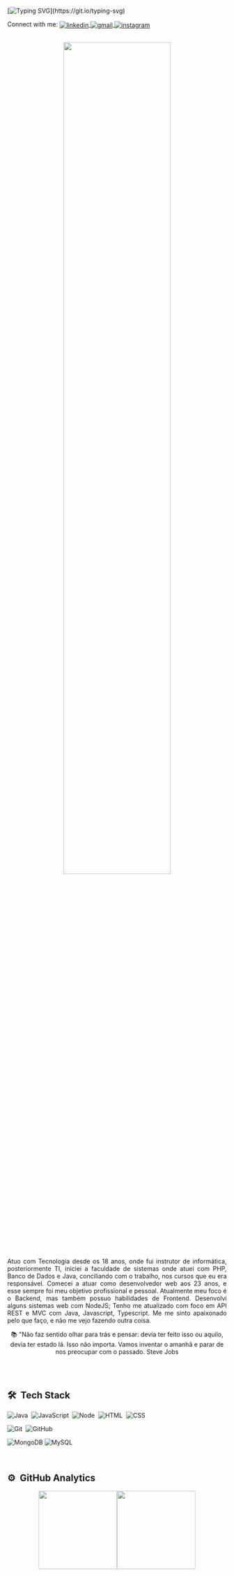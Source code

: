 [![Typing SVG](https://readme-typing-svg.herokuapp.com?size=25&color=075415&center=true&vCenter=true&lines=Hi+there!+My+name+is+Nailton!;Welcome+to+my+GitHub+profile!)](https://git.io/typing-svg)

<p align="left">
  Connect with me:
  <a href="https://www.linkedin.com/in/nailtonssantos/" target="_blank">
    <img align="center" src="https://img.shields.io/badge/-Nailtonssantos-05122A?style=flat&logo=linkedin" alt="linkedin"/>
  </a>
  <a href="mailto:nailtondev@gmail.com" target="_blank">
    <img align="center" src="https://img.shields.io/badge/-NailtonDev-05122A?style=flat&logo=gmail" alt="gmail"/> 
  </a>
  <a href="https://www.instagram.com/naillton_/" target="_blank">
    <img align="center" src="https://img.shields.io/badge/-naillton_-05122A?style=flat&logo=instagram" alt="instagram"/>
  </a>
</p>

<br>

<div align="center">

  <img width="70%" height="70%" src="https://camo.githubusercontent.com/fa73289736064aba480d0708da37d7aa183a8c3e2bcc2f58c54285a3bbbeecc1/68747470733a2f2f7777772e61616c7068612e6e65742f77702d636f6e74656e742f75706c6f6164732f323032302f31322f66756c6c2d737461636b2d646576656c6f706d656e742e676966"/>

  <br><br>
  
<p align="justify">
Atuo com Tecnologia desde os 18 anos, onde fui instrutor de informática, posteriormente TI, iniciei a faculdade de sistemas onde atuei com PHP, Banco de Dados e Java, conciliando com o trabalho, nos cursos que eu era responsável. 
Comecei a atuar como desenvolvedor web aos 23 anos, e esse sempre foi meu objetivo profissional e pessoal. 
Atualmente meu foco é o Backend, mas também possuo habilidades de Frontend. Desenvolvi alguns sistemas web com NodeJS; Tenho me atualizado com foco em API REST e MVC com Java, Javascript, Typescript. Me me sinto apaixonado pelo que faço, e não me vejo fazendo outra coisa.
</p>
 

📚 "Não faz sentido olhar para trás e pensar: devia ter feito isso ou aquilo, devia ter estado lá. Isso não importa. Vamos inventar o amanhã e parar de nos preocupar com o passado. Steve Jobs 
</div>

  <br>

  <br>

## 🛠 &nbsp;Tech Stack

![Java](https://img.shields.io/badge/Java-ED8B00?style=for-the-badge&logo=java&logoColor=white)&nbsp;
![JavaScript](https://img.shields.io/badge/-JavaScript-05122A?style=flat&logo=javascript)&nbsp;
![Node](https://img.shields.io/badge/-Node-05122A?style=flat&logo=node.js)&nbsp;
![HTML](https://img.shields.io/badge/-HTML-05122A?style=flat&logo=HTML5)&nbsp;
![CSS](https://img.shields.io/badge/-CSS-05122A?style=flat&logo=CSS3&logoColor=1572B6)&nbsp;


![Git](https://img.shields.io/badge/-Git-05122A?style=flat&logo=git)&nbsp;
![GitHub](https://img.shields.io/badge/-GitHub-05122A?style=flat&logo=github)&nbsp;

![MongoDB](https://img.shields.io/badge/-MongoDB-05122A?style=flat&logo=mongodb)
![MySQL](https://img.shields.io/badge/-MySQL-05122A?style=flat&logo=mysql)

<br>

## ⚙️ &nbsp;GitHub Analytics

<div align="center">
  <a href="https://github.com/acn3to">
  <img height="180em" src="https://github-readme-stats.vercel.app/api?username=nailtonssantos&show_icons=true&theme=midnight-purple&include_all_commits=true&count_private=true"/><img height="180em" src="https://github-readme-stats.vercel.app/api/top-langs/?username=nailtonssantos&layout=compact&langs_count=7&theme=midnight-purple"/>
</div>
